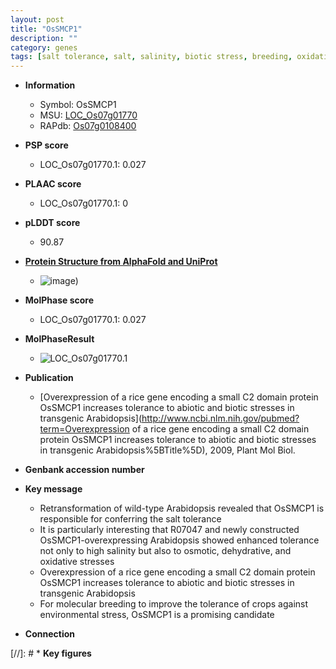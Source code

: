 ```yaml
---
layout: post
title: "OsSMCP1"
description: ""
category: genes
tags: [salt tolerance, salt, salinity, biotic stress, breeding, oxidative]
---
```


* **Information**  
    + Symbol: OsSMCP1  
    + MSU: [LOC_Os07g01770](http://rice.plantbiology.msu.edu/cgi-bin/ORF_infopage.cgi?orf=LOC_Os07g01770)  
    + RAPdb: [Os07g0108400](http://rapdb.dna.affrc.go.jp/viewer/gbrowse_details/irgsp1?name=Os07g0108400)  

* **PSP score**  
    + LOC_Os07g01770.1: 0.027 

* **PLAAC score**  
    + LOC_Os07g01770.1: 0 

* **pLDDT score**
    + 90.87

* **[Protein Structure from AlphaFold and UniProt](https://www.uniprot.org/uniprotkb/A0A0P0X235/entry#structure)**
    + ![image](https://ricepsp.github.io/images/A/AF-A0A0P0X235-F1.png))

* **MolPhase score**
    + LOC_Os07g01770.1: 0.027

* **MolPhaseResult**
    + ![LOC_Os07g01770.1](https://ricepsp.github.io/pictures/LOC_Os07g/LOC_Os07g01770.1.png)

* **Publication**  
    + [Overexpression of a rice gene encoding a small C2 domain protein OsSMCP1 increases tolerance to abiotic and biotic stresses in transgenic Arabidopsis](http://www.ncbi.nlm.nih.gov/pubmed?term=Overexpression of a rice gene encoding a small C2 domain protein OsSMCP1 increases tolerance to abiotic and biotic stresses in transgenic Arabidopsis%5BTitle%5D), 2009, Plant Mol Biol.

* **Genbank accession number**  

* **Key message**  
    + Retransformation of wild-type Arabidopsis revealed that OsSMCP1 is responsible for conferring the salt tolerance
    + It is particularly interesting that R07047 and newly constructed OsSMCP1-overexpressing Arabidopsis showed enhanced tolerance not only to high salinity but also to osmotic, dehydrative, and oxidative stresses
    + Overexpression of a rice gene encoding a small C2 domain protein OsSMCP1 increases tolerance to abiotic and biotic stresses in transgenic Arabidopsis
    + For molecular breeding to improve the tolerance of crops against environmental stress, OsSMCP1 is a promising candidate

* **Connection**  

[//]: # * **Key figures**  


